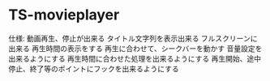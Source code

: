 TS-movieplayer
==============

仕様:
    動画再生、停止が出来る
    タイトル文字列を表示出来る
    フルスクリーンに出来る
    再生時間の表示をする
    再生に合わせて、シークバーを動かす
    音量設定を出来るようにする
    再生時間に合わせた処理を出来るようにする
    再生開始、途中停止、終了等のポイントにフックを出来るようにする
    
